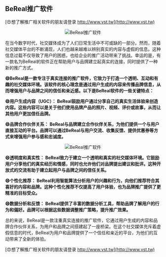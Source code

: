## **BeReal推广软件**

[😍想了解推广相关软件的朋友请登录 http://www.vst.tw](http://www.vst.tw)

 <center><img src="https://vst.tw/MP4/tuiguang/png/6.png" alt="BeReal推广软件"></center>

在当今数字时代，社交媒体成为了人们日常生活中不可或缺的一部分。然而，随着社交媒体平台的不断涌现，人们也越来越难以辨别真实的内容与虚假的信息。这种信息过载不仅导致了用户的困惑，也给企业的推广活动带来了挑战。幸运的是，有一款名为BeReal的软件正在帮助用户与品牌建立起真实的连接，同时提供了一种新的推广方式。

**😄BeReal是一款专注于真实连接的推广软件，它致力于打造一个透明、互动和有趣的社交媒体环境。该软件的核心理念是通过用户生成的内容来传播品牌信息，从而增强用户与品牌之间的信任和亲近感。以下是BeReal软件的一些关键特点：**

**😄用户生成内容（UGC）： BeReal鼓励用户通过分享自己的真实生活体验来创造内容。这些内容可以是关于他们使用品牌产品的照片、视频、评价或故事，从而让其他用户更加信任品牌。**

**😄品牌合作伙伴关系： BeReal与品牌建立合作伙伴关系，为他们提供一个与用户直接互动的平台。品牌可以通过BeReal与用户交流、收集反馈、提供优惠券等方式来增强用户参与感和忠诚度。**

 <center><img src="https://vst.tw/MP4/tuiguang/png/0.png" alt="BeReal推广软件"></center>

**😄透明度和真实性： BeReal致力于建立一个透明和真实的社交媒体环境。它鼓励用户分享他们的真实经历和情感，同时也允许他们对品牌提出建议和批评。这种开放式的交流有助于建立起用户与品牌之间的信任关系。**

**😄个性化推荐： BeReal利用智能算法分析用户的兴趣和行为，向他们推荐符合其喜好的内容和品牌。这种个性化推荐不仅提高了用户体验，也为品牌推广提供了更精准的目标受众。**

**😄数据分析和反馈： BeReal提供了丰富的数据分析工具，帮助品牌了解用户的行为和偏好。品牌可以根据这些数据调整推广策略，提升推广效果。**

总的来说，BeReal是一款注重真实连接的推广软件，它通过用户生成的内容和品牌合作伙伴关系，为用户和品牌之间搭建起了一座桥梁。在这个社交媒体充斥着虚假信息的时代，BeReal为用户和品牌提供了一个信任和亲近的平台，为他们的互动带来了全新的体验。

[😍想了解推广相关软件的朋友请登录 http://www.vst.tw](http://www.vst.tw)



